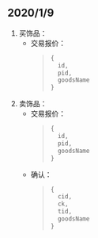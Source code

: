 ## 2020/1/9
1. 买饰品：
    - 交易报价：
        > ```js
        > {
        >   id,
        >   pid,
        >   goodsName
        > }
        > ````
2. 卖饰品：
    - 交易报价：
        > ```js
        > {
        >   id,
        >   pid,
        >   goodsName
        > }
        > ````
    - 确认：
        > ```js
        > {
        >   cid,
        >   ck,
        >   tid,
        >   goodsName
        > }
        > ````
